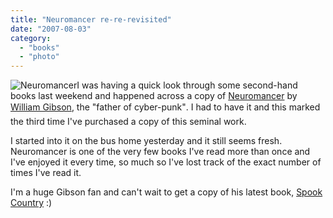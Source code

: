 ```yaml
---
title: "Neuromancer re-re-revisited"
date: "2007-08-03"
category:
  - "books"
  - "photo"
---
```


![Neuromancer](/wp-content/uploads/2007/08/neuromancer.jpg)I was having a quick look through some second-hand books last weekend and happened across a copy of [Neuromancer](http://en.wikipedia.org/wiki/Neuromancer) by [William Gibson](http://www.williamgibsonbooks.com/), the "father of cyber-punk". I had to have it and this marked the third time I've purchased a copy of this seminal work.

I started into it on the bus home yesterday and it still seems fresh. Neuromancer is one of the very few books I've read more than once and I've enjoyed it every time, so much so I've lost track of the exact number of times I've read it.

I'm a huge Gibson fan and can't wait to get a copy of his latest book, [Spook Country](http://www.amazon.co.uk/dp/0670914940?tag=sickbiscuitco-21) :)
